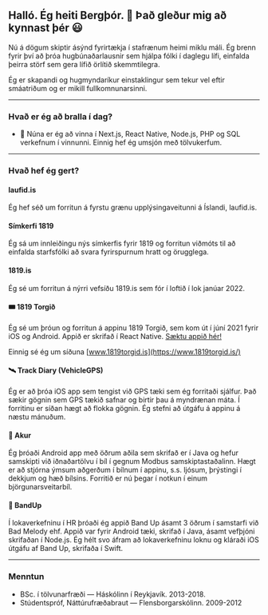 ## Halló. Ég heiti Bergþór. 👋 Það gleður mig að kynnast þér 😃

Nú á dögum skiptir ásýnd fyrirtækja í stafrænum heimi miklu máli. Ég brenn fyrir því að þróa hugbúnaðarlausnir sem hjálpa fólki í daglegu lífi, einfalda þeirra störf sem gera lífið örlítið skemmtilegra.

Ég er skapandi og hugmyndaríkur einstaklingur sem tekur vel eftir smáatriðum og er mikill fullkomnunarsinni. 

---

### Hvað er ég að bralla í dag?
- 🔭 Núna er ég að vinna í Next.js, React Native, Node.js, PHP og SQL verkefnum í vinnunni. Einnig hef ég umsjón með tölvukerfum.

---

### Hvað hef ég gert?
#### laufid.is
Ég hef séð um forritun á fyrstu grænu upplýsingaveitunni á Íslandi, laufid.is.

#### Símkerfi 1819
Ég sá um innleiðingu nýs símkerfis fyrir 1819 og forritun viðmóts til að einfalda starfsfólki að svara fyrirspurnum hratt og örugglega.

#### 1819.is
Ég sé um forritun á nýrri vefsíðu 1819.is sem fór í loftið í lok janúar 2022.

#### 🎟 1819 Torgið
Ég sé um þróun og forritun á appinu 1819 Torgið, sem kom út í júní 2021 fyrir iOS og Android. Appið er skrifað í React Native. [Sæktu appið hér!](https://www.onelink.to/1819torgid)

Einnig sé ég um síðuna [www.1819torgid.is](https://www.1819torgid.is/)

#### 🛰 Track Diary (VehicleGPS)
Ég er að þróa iOS app sem tengist við GPS tæki sem ég forritaði sjálfur. Það sækir gögnin sem GPS tækið safnar og birtir þau á myndrænan máta. Í forritinu er síðan hægt að flokka gögnin. Ég stefni að útgáfu á appinu á næstu mánuðum.

#### 🚗 Akur
Ég þróaði Android app með öðrum aðila sem skrifað er í Java og hefur samskipti við iðnaðartölvu í bíl í gegnum Modbus samskiptastaðalinn. Hægt er að stjórna ýmsum aðgerðum í bílnum í appinu, s.s. ljósum, þrýstingi í dekkjum og hæð bílsins. Forritið er nú þegar í notkun í einum björgunarsveitarbíl.

#### 🎸 BandUp
Í lokaverkefninu í HR þróaði ég appið Band Up ásamt 3 öðrum í samstarfi við Bad Melody ehf. Appið var fyrir Android tæki, skrifað í Java, ásamt vefþjóni skrifaðan í Node.js. Ég hélt svo áfram að lokaverkefninu loknu og kláraði iOS útgáfu af Band Up, skrifaða í Swift.

---
### Menntun
- BSc. í tölvunarfræði — Háskólinn í Reykjavík. 2013-2018.
- Stúdentspróf, Náttúrufræðabraut — Flensborgarskólinn. 2009-2012
